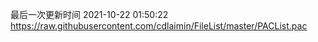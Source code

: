 最后一次更新时间 2021-10-22 01:50:22
https://raw.githubusercontent.com/cdlaimin/FileList/master/PACList.pac

